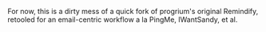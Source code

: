 For now, this is a dirty mess of a quick fork of progrium's original Remindify, retooled for an email-centric workflow a la PingMe, IWantSandy, et al.